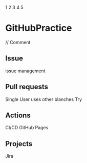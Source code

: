 1
2
3
4
5

# GitHubPractice
// Comment
## Issue
issue management

## Pull requests
Single User uses other blanches
Try

## Actions
CI/CD
GitHub Pages

## Projects
Jira
